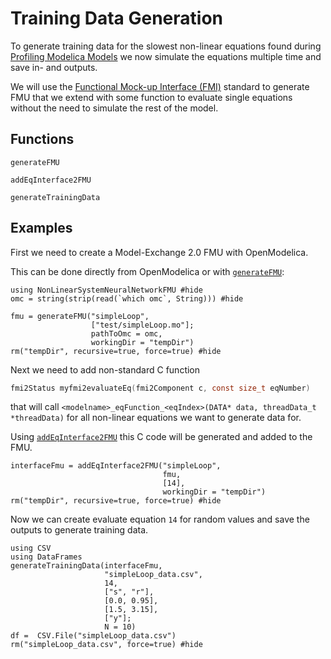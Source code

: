 # Training Data Generation

To generate training data for the slowest non-linear equations found during
[Profiling Modelica Models](@ref) we now simulate the equations multiple time
and save in- and outputs.

We will use the [Functional Mock-up Interface (FMI)](https://fmi-standard.org/) standard
to generate FMU that we extend with some function to evaluate single equations without
the need to simulate the rest of the model.

## Functions

```@docs
generateFMU
```

```@docs
addEqInterface2FMU
```

```@docs
generateTrainingData
```

## Examples

First we need to create a Model-Exchange 2.0 FMU with OpenModelica.

This can be done directly from OpenModelica or with [`generateFMU`](@ref):

```@example dataexample
using NonLinearSystemNeuralNetworkFMU #hide
omc = string(strip(read(`which omc`, String))) #hide

fmu = generateFMU("simpleLoop",
                  ["test/simpleLoop.mo"];
                  pathToOmc = omc,
                  workingDir = "tempDir")
rm("tempDir", recursive=true, force=true) #hide
```

Next we need to add non-standard C function

```C
fmi2Status myfmi2evaluateEq(fmi2Component c, const size_t eqNumber)
```

that will call `<modelname>_eqFunction_<eqIndex>(DATA* data, threadData_t *threadData)`
for all non-linear equations we want to generate data for.

Using [`addEqInterface2FMU`](@ref) this C code will be generated and added to the FMU.

```@example dataexample
interfaceFmu = addEqInterface2FMU("simpleLoop",
                                  fmu,
                                  [14],
                                  workingDir = "tempDir")
rm("tempDir", recursive=true, force=true) #hide
```

Now we can create evaluate equation `14` for random values and save the outputs to generate training data.

```@example dataexample
using CSV
using DataFrames
generateTrainingData(interfaceFmu,
                     "simpleLoop_data.csv",
                     14,
                     ["s", "r"],
                     [0.0, 0.95],
                     [1.5, 3.15],
                     ["y"];
                     N = 10)
df =  CSV.File("simpleLoop_data.csv")
rm("simpleLoop_data.csv", force=true) #hide
```
